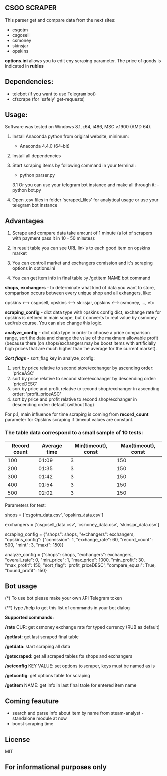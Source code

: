 ## CSGO SCRAPER

This parser get and compare data from the next sites:

- csgotm
- csgosell
- csmoney
- skinsjar
- opskins

**options.ini** allows you to edit eny scraping parameter.
The price of goods is indicated in **rubles**

##  **Dependencies:**

- telebot (if you want to use Telegram bot)
- cfscrape (for 'safely' get-requests)

##  **Usage:**

Software was tested on Windows 8.1, x64, i486, MSC v.1900 (AMD 64).

1. Install Anaconda python from original website, minimum:
	-	Anaconda 4.4.0 (64-bit) 
    
2. Install all dependencies
    
3. Start scraping items by following command in your terminal:
	-	python parser.py
    
    3.1 Or you can use your telegram bot instance and make all through it:
    	-	python bot.py
    
4. Open .csv files in folder 'scraped_files' for analytical usage or use your telegram bot instance

## **Advantages**

1. Scrape and compare data take amount of 1 minute (a lot of scrapers with payment pass it in 10 - 50 minutes):

2. In result table you can see URL link's to each good item on opskins market

3. You can controll market and exchangers comission and it's scraping options in options.ini

4. You can get item info in final table by /getitem NAME bot command

**shops**, **exchangers** - to determinate what kind of data you want to store, comparison occurs between every unique shop and all exhangers, like:

opskins <--> csgosell, opskins <--> skinsjar, opskins <--> csmoney, ..., etc

**scraping_config** - dict data type with opskins config dict, exchange rate for opskins is defined in main scope, but it converts to real value by csmoney usd/rub course. You can also change this logic.

**analyze_config** - dict data type in order to choose a price comparison range, sort the data and change the value of the maximum allowable profit (because there (on shops/exchangers may be boost items with artificially high prices that are much higher than the average for the current market).

**_Sort flags_** - sort_flag key in analyze_config:

1. sort by price relative to second store/exchanger by ascending order: 'priceASC'
2. sort by price relative to second store/exchanger by descending order: 'priceDESC'
3. sort by price and profit relative to second shop/exchanger in ascending order: 'profit_priceASC'
4. sort by price and profit relative to second shop/exchanger in descending order: default (without flag)

For p.1, main influence for time scraping is coming from **record_count** parameter for Opskins scraping if timeout values are constant.

### The table data correspond to a small sample of 10 tests:

| Record count  | Average time | Min(timeout), const | Max(timeout), const |
| ------------- | ------------ | ------------------- | ------------------- |
| 100  			|	  01:09    |		  3          |         150         | 
| 200  			|	  01:35    |		  3          |         150         |
| 300  			|	  01:42    |		  3          |         150         |
| 400  			|	  01:54    |		  3          |         150         |
| 500  			|	  02:02    |		  3          |         150         |

Parameters for test:

shops = ['csgotm_data.csv', 'opskins_data.csv']

exchangers = ['csgosell_data.csv', 'csmoney_data.csv', 'skinsjar_data.csv']

scraping_config = {"shops": shops, "exchangers": exchangers, "opskins_config": {"comission": 1, "exchange_rate": 60, "record_count": 500, "mint": 3, "maxt": 150}}

analyze_config = {"shops": shops, "exchangers": exchangers, "overall_rate": 0, "min_price": 1, "max_price": 1000, "min_profit": 30, "max_profit": 150, "sort_flag": 'profit_priceDESC', "compare_equal": True, "bound_profit": 150}

## Bot usage

(*) To use bot please make your own API Telegram token

(**) type /help to get this list of commands in your bot dialog

**Supported commands:**

**/rate** CUR: get csmoney exchange rate for typed currency (RUB as default)

**/getlast**: get last scraped final table

**/getdata**: start scraping all data

**/getscraped**: get all scraped tables for shops and exchangers

**/setconfig** KEY VALUE: set options to scraper, keys must be named as is

**/getconfig**: get options table for scraping

**/getitem** NAME: get info in last final table for entered item name

## **Coming feauture**

- search and parse info about item by name from steam-analyst - standalone module at now
- boost scraping time

## **License**

MIT

##  **For informational purposes only**
